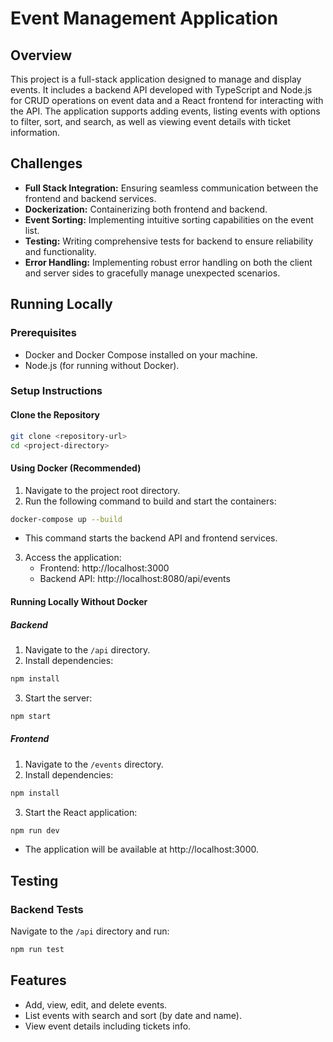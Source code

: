 # Event Management Application

## Overview

This project is a full-stack application designed to manage and display events. It includes a backend API developed with TypeScript and Node.js for CRUD operations on event data and a React frontend for interacting with the API. The application supports adding events, listing events with options to filter, sort, and search, as well as viewing event details with ticket information.

## Challenges

- **Full Stack Integration:** Ensuring seamless communication between the frontend and backend services.
- **Dockerization:** Containerizing both frontend and backend.
- **Event Sorting:** Implementing intuitive sorting capabilities on the event list.
- **Testing:** Writing comprehensive tests for backend to ensure reliability and functionality.
- **Error Handling:** Implementing robust error handling on both the client and server sides to gracefully manage unexpected scenarios.

## Running Locally

### Prerequisites

- Docker and Docker Compose installed on your machine.
- Node.js (for running without Docker).

### Setup Instructions

#### Clone the Repository

```bash
git clone <repository-url>
cd <project-directory>
```

#### Using Docker (Recommended)

1. Navigate to the project root directory.
2. Run the following command to build and start the containers:

```bash
docker-compose up --build
```

- This command starts the backend API and frontend services.

3. Access the application:
   - Frontend: http://localhost:3000
   - Backend API: http://localhost:8080/api/events

#### Running Locally Without Docker

##### Backend

1. Navigate to the `/api` directory.
2. Install dependencies:

```bash
npm install
```

3. Start the server:

```bash
npm start
```

##### Frontend

1. Navigate to the `/events` directory.
2. Install dependencies:

```bash
npm install
```

3. Start the React application:

```bash
npm run dev
```

- The application will be available at http://localhost:3000.

## Testing

### Backend Tests

Navigate to the `/api` directory and run:

```bash
npm run test
```

## Features

- Add, view, edit, and delete events.
- List events with search and sort (by date and name).
- View event details including tickets info.
